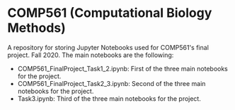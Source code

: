 # COMP561 (Computational Biology Methods)
A repository for storing Jupyter Notebooks used for COMP561's final project. Fall 2020. The main notebooks are the following:

* COMP561_FinalProject_Task1_2.ipynb: First of the three main notebooks for the project.
* COMP561_FinalProject_Task2_3.ipynb: Second of the three main notebooks for the project.
* Task3.ipynb: Third of the three main notebooks for the project.
